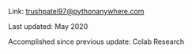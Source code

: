 Link: trushpatel97@pythonanywhere.com 

Last updated: May 2020

Accomplished since previous update: Colab Research
